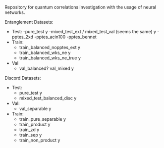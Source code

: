 Repository for quantum correlations investigation with the usage of neural networks.


Entanglement Datasets:
- Test:
    -pure_test y
    -mixed_test_ext / mixed_test_val (seems the same) y
    -pptes_2xd
    -pptes_acin100
    -pptes_bennet
- Train:
    - train_balanced_nopptes_ext y
    - train_balanced_wks_ne y
    - train_balanced_wks_ne_true y
- Val
    - val_balanced? val_mixed y


Discord Datasets:
- Test:
    - pure_test y
    - mixed_test_balanced_disc y
- Val:
    - val_separable y
- Train:
    - train_pure_separable y
    - train_product y
    - train_zd y
    - train_sep y
    - train_non_product y